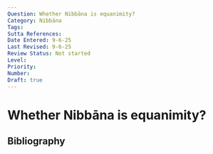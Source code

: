 ```yaml
---
Question: Whether Nibbāna is equanimity?
Category: Nibbāna
Tags: 
Sutta References: 
Date Entered: 9-6-25
Last Revised: 9-6-25
Review Status: Not started
Level: 
Priority: 
Number: 
Draft: true
---
```


# Whether Nibbāna is equanimity?

## Bibliography

<!-- 

Notes:



-->